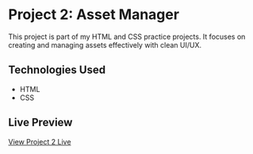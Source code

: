 # Project 2: Asset Manager

This project is part of my HTML and CSS practice projects. It focuses on creating and managing assets effectively with clean UI/UX.


## Technologies Used
- HTML
- CSS

## Live Preview
[View Project 2 Live](https://nisha0413.github.io/HTML-CSS-Projects/project_2/)


